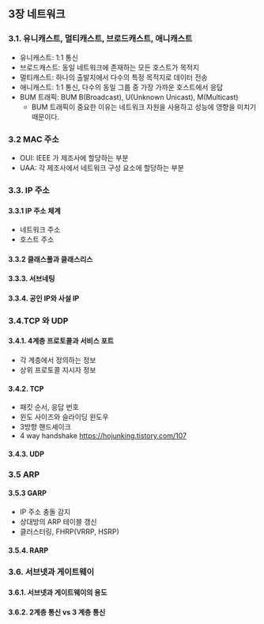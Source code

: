 ## 3장 네트워크
### 3.1. 유니캐스트, 멀티캐스트, 브로드캐스트, 애니캐스트
- 유니캐스트: 1:1 통신
- 브로드캐스트: 동일 네트워크에 존재하는 모든 호스트가 목적지
- 멀티캐스트: 하나의 출발지에서 다수의 특정 목적지로 데이터 전송
- 애니캐스트: 1:1 통신, 다수의 동일 그룹 중 가장 가까운 호스트에서 응답
- BUM 트래픽: BUM B(Broadcast), U(Unknown Unicast), M(Multicast)
	- BUM 트래픽이 중요한 이유는 네트워크 자원을 사용하고 성능에 영향을 미치기 때문이다.

### 3.2 MAC 주소
- OUI: IEEE 가 제조사에 할당하는 부분
- UAA: 각 제조사에서 네트워크 구성 요소에 할당하는 부분

### 3.3. IP 주소
#### 3.3.1 IP 주소 체계
- 네트워크 주소
- 호스트 주소

#### 3.3.2 클래스풀과 클래스리스
#### 3.3.3. 서브네팅

#### 3.3.4. 공인 IP와 사설 IP

### 3.4.TCP 와 UDP
#### 3.4.1. 4계층 프로토콜과 서비스 포트
- 각 계층에서 정의하는 정보
- 상위 프로토콜 지시자 정보

#### 3.4.2. TCP
- 패킷 순서, 응답 번호
- 윈도 사이즈와 슬라이딩 윈도우
- 3방향 핸드셰이크
- 4 way handshake https://hojunking.tistory.com/107

#### 3.4.3. UDP

### 3.5 ARP
#### 3.5.3 GARP
- IP 주소 충돌 감지
- 상대방의 ARP 테이블 갱신
- 클러스터링, FHRP(VRRP, HSRP)

#### 3.5.4. RARP

### 3.6. 서브넷과 게이트웨이
#### 3.6.1. 서브넷과 게이트웨이의 용도
#### 3.6.2. 2계층 통신 vs 3 계층 통신
